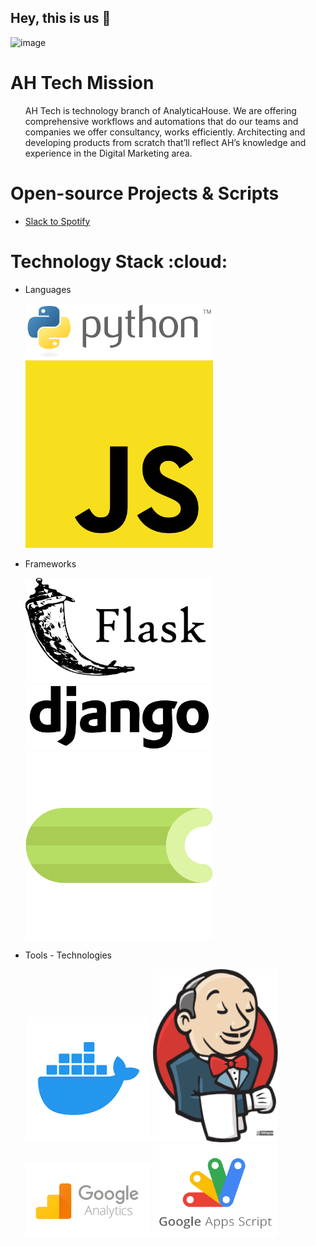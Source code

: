 ## Hey, this is us 👋
![image](https://drive.google.com/uc?export=view&id=15m2L8hG1742YPk6geUZFpuLN32fI8muK)

<h1>AH Tech Mission</h1>
  <ul>
      <p>
      AH Tech is technology branch of AnalyticaHouse. We are offering comprehensive workflows and automations that do our teams and companies we offer consultancy, works efficiently. Architecting and developing products from scratch that’ll reflect AH’s knowledge and experience in the Digital Marketing area. 
      </p>
  </ul>
<h1>Open-source Projects & Scripts</h1>
     <ul>
       <li>
        <a href="https://github.com/analyticahouse/add-music-playlist-with-spotify-slack-api">Slack to Spotify</a>
       </li>
     </ul>
<h1>Technology Stack :cloud: </h1>
  <ul>
    <li>
      <p>Languages
      </p>
      <img src="/python.png"  
      style="width: 300px; max-width: 100%; height: auto"</img>
      <img src="/javascript.png" 
      style="width: 300px; max-width: 100%; height: auto"</img>
    </li>
    <li>
      <p>Frameworks
      </p>
      <img src="/flask.png" 
      style="width: 300px; max-width: 100%; height: auto"</img>
      <img src="/django.png"
      style="width: 300px; max-width: 100%; height: auto"</img>
      <img src="/celery.png"
      style="width: 300px; max-width: 100%; height: auto"</img>
    </li>
    <li>
      <p>Tools - Technologies</p>
      <img src="/docker.png" 
      style="width: 200px; max-width: 100%; height: auto"</img>
      <img src="/jenkins.png"
      style="width: 200px; max-width: 100%; height: auto"</img>
      <img src="/analytics.png"
      style="width: 200px; max-width: 100%; height: auto"</img>
      <img src="/app script.png"
      style="width: 200px; max-width: 100%; height: auto"</img>
    </li>
  </ul>

  
  
